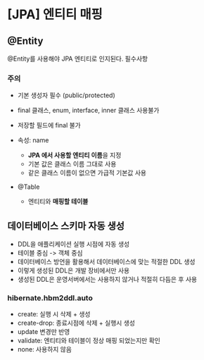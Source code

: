 # [JPA] 엔티티 매핑

## @Entity

@Entity를 사용해야 JPA 엔티티로 인지된다. 필수사항

### 주의
- 기본 생성자 필수 (public/protected)
- final 클래스, enum, interface, inner 클래스 사용불가
- 저장할 필드에 final 불가



- 속성: name
	- **JPA 에서 사용할 엔티티 이름**을 지정
	- 기본 값은 클래스 이름 그대로 사용
	- 같은 클래스 이름이 없으면 가급적 기본값 사용
- @Table
    - 엔티티와 **매핑할 테이블**

## 데이터베이스 스키마 자동 생성

- DDL을 애플리케이션 실행 시점에 자동 생성
- 테이블 중심 -> 객체 중심
- 데이터베이스 방언을 활용해서 데이터베이스에 맞는 적절한 DDL 생성
- 이렇게 생성된 DDL은 개발 장비에서만 사용
- 생성된 DDL은 운영서버에서는 사용하지 않거나 적절히 다듬은 후 사용

### hibernate.hbm2ddl.auto

- create: 실행 시 삭제 + 생성
- create-drop: 종료시점에 삭제 + 실행시 생성
- update 변경만 반영
- validate: 엔티티와 테이블이 정상 매핑 되었는지만 확인
- none: 사용하지 않음

